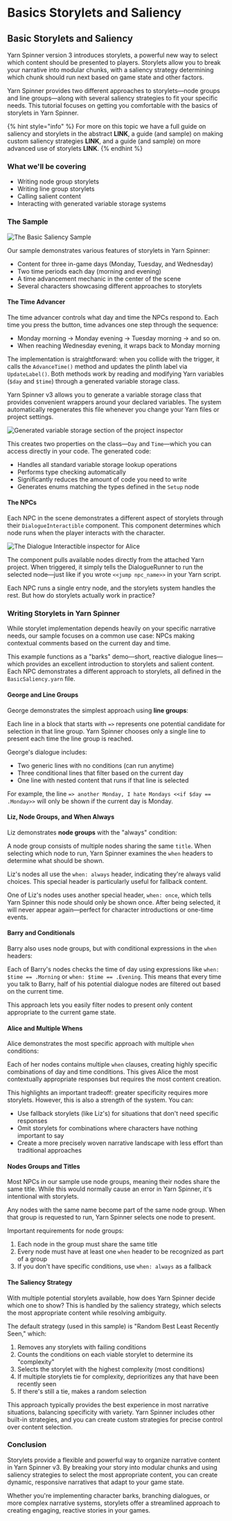 # Basics Storylets and Saliency

## Basic Storylets and Saliency

Yarn Spinner version 3 introduces storylets, a powerful new way to select which content should be presented to players. Storylets allow you to break your narrative into modular chunks, with a saliency strategy determining which chunk should run next based on game state and other factors.

Yarn Spinner provides two different approaches to storylets—node groups and line groups—along with several saliency strategies to fit your specific needs. This tutorial focuses on getting you comfortable with the basics of storylets in Yarn Spinner.

{% hint style="info" %}
For more on this topic we have a full guide on saliency and storylets in the abstract **LINK**, a guide (and sample) on making custom saliency strategies **LINK**, and a guide (and sample) on more advanced use of storylets **LINK**.
{% endhint %}

### What we'll be covering

* Writing node group storylets
* Writing line group storylets
* Calling salient content
* Interacting with generated variable storage systems

### The Sample

![The Basic Saliency Sample](<../../.gitbook/assets/01 (2).png>)

Our sample demonstrates various features of storylets in Yarn Spinner:

* Content for three in-game days (Monday, Tuesday, and Wednesday)
* Two time periods each day (morning and evening)
* A time advancement mechanic in the center of the scene
* Several characters showcasing different approaches to storylets

#### The Time Advancer

The time advancer controls what day and time the NPCs respond to. Each time you press the button, time advances one step through the sequence:

* Monday morning → Monday evening → Tuesday morning → and so on.
* When reaching Wednesday evening, it wraps back to Monday morning

The implementation is straightforward: when you collide with the trigger, it calls the `AdvanceTime()` method and updates the plinth label via `UpdateLabel()`. Both methods work by reading and modifying Yarn variables (`$day` and `$time`) through a generated variable storage class.

Yarn Spinner v3 allows you to generate a variable storage class that provides convenient wrappers around your declared variables. The system automatically regenerates this file whenever you change your Yarn files or project settings.

![Generated variable storage section of the project inspector](<../../.gitbook/assets/02 (1).png>)

This creates two properties on the class—`Day` and `Time`—which you can access directly in your code. The generated code:

* Handles all standard variable storage lookup operations
* Performs type checking automatically
* Significantly reduces the amount of code you need to write
* Generates enums matching the types defined in the `Setup` node

#### The NPCs

Each NPC in the scene demonstrates a different aspect of storylets through their `DialogueInteractible` component. This component determines which node runs when the player interacts with the character.

![The Dialogue Interactible inspector for Alice](<../../.gitbook/assets/03 (1).png>)

The component pulls available nodes directly from the attached Yarn project. When triggered, it simply tells the DialogueRunner to run the selected node—just like if you wrote `<<jump npc_name>>` in your Yarn script.

Each NPC runs a single entry node, and the storylets system handles the rest. But how do storylets actually work in practice?

### Writing Storylets in Yarn Spinner

While storylet implementation depends heavily on your specific narrative needs, our sample focuses on a common use case: NPCs making contextual comments based on the current day and time.

This example functions as a "barks" demo—short, reactive dialogue lines—which provides an excellent introduction to storylets and salient content. Each NPC demonstrates a different approach to storylets, all defined in the `BasicSaliency.yarn` file.

#### George and Line Groups

George demonstrates the simplest approach using **line groups**:

Each line in a block that starts with `=>` represents one potential candidate for selection in that line group. Yarn Spinner chooses only a single line to present each time the line group is reached.

George's dialogue includes:

* Two generic lines with no conditions (can run anytime)
* Three conditional lines that filter based on the current day
* One line with nested content that runs if that line is selected

For example, the line `=> another Monday, I hate Mondays <<if $day == .Monday>>` will only be shown if the current day is Monday.

#### Liz, Node Groups, and When Always

Liz demonstrates **node groups** with the "always" condition:

A node group consists of multiple nodes sharing the same `title`. When selecting which node to run, Yarn Spinner examines the `when` headers to determine what should be shown.

Liz's nodes all use the `when: always` header, indicating they're always valid choices. This special header is particularly useful for fallback content.

One of Liz's nodes uses another special header, `when: once`, which tells Yarn Spinner this node should only be shown once. After being selected, it will never appear again—perfect for character introductions or one-time events.

#### Barry and Conditionals

Barry also uses node groups, but with conditional expressions in the `when` headers:

Each of Barry's nodes checks the time of day using expressions like `when: $time == .Morning` or `when: $time == .Evening`. This means that every time you talk to Barry, half of his potential dialogue nodes are filtered out based on the current time.

This approach lets you easily filter nodes to present only content appropriate to the current game state.

#### Alice and Multiple Whens

Alice demonstrates the most specific approach with multiple `when` conditions:

Each of her nodes contains multiple `when` clauses, creating highly specific combinations of day and time conditions. This gives Alice the most contextually appropriate responses but requires the most content creation.

This highlights an important tradeoff: greater specificity requires more storylets. However, this is also a strength of the system. You can:

* Use fallback storylets (like Liz's) for situations that don't need specific responses
* Omit storylets for combinations where characters have nothing important to say
* Create a more precisely woven narrative landscape with less effort than traditional approaches

#### Nodes Groups and Titles

Most NPCs in our sample use node groups, meaning their nodes share the same title. While this would normally cause an error in Yarn Spinner, it's intentional with storylets.

Any nodes with the same name become part of the same node group. When that group is requested to run, Yarn Spinner selects one node to present.

Important requirements for node groups:

1. Each node in the group must share the same title
2. Every node must have at least one `when` header to be recognized as part of a group
3. If you don't have specific conditions, use `when: always` as a fallback

#### The Saliency Strategy

With multiple potential storylets available, how does Yarn Spinner decide which one to show? This is handled by the saliency strategy, which selects the most appropriate content while resolving ambiguity.

The default strategy (used in this sample) is "Random Best Least Recently Seen," which:

1. Removes any storylets with failing conditions
2. Counts the conditions on each viable storylet to determine its "complexity"
3. Selects the storylet with the highest complexity (most conditions)
4. If multiple storylets tie for complexity, deprioritizes any that have been recently seen
5. If there's still a tie, makes a random selection

This approach typically provides the best experience in most narrative situations, balancing specificity with variety. Yarn Spinner includes other built-in strategies, and you can create custom strategies for precise control over content selection.

### Conclusion

Storylets provide a flexible and powerful way to organize narrative content in Yarn Spinner v3. By breaking your story into modular chunks and using saliency strategies to select the most appropriate content, you can create dynamic, responsive narratives that adapt to your game state.

Whether you're implementing character barks, branching dialogues, or more complex narrative systems, storylets offer a streamlined approach to creating engaging, reactive stories in your games.

